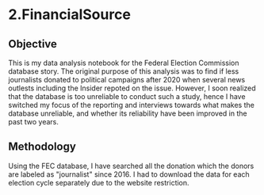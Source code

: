 # 2.FinancialSource

## Objective

This is my data analysis notebook for the Federal Election Commission database story. The original purpose of this analysis was to find if less journalists donated to political campaigns after 2020 when several news outlests including the Insider repoted on the issue. However, I soon realized that the database is too unreliable to conduct such a study, hence I have switched my focus of the reporting and interviews towards what makes the database unreliable, and whether its reliability have been improved in the past two years.

## Methodology

Using the FEC database, I have searched all the donation which the donors are labeled as "journalist" since 2016. I had to download the data for each election cycle separately due to the website restriction.
